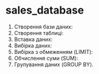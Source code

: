 # sales_database

1. Створення бази даних:
2. Створення таблиці:
3. Вставка даних:
4. Вибірка даних:
5. Вибірка з обмеженням (LIMIT):
6. Обчислення суми (SUM):
7. Групування даних (GROUP BY).
